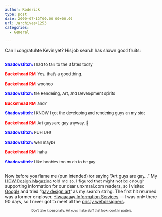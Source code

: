 ```yaml
---
author: Roderick
type: post
date: 2000-07-13T00:00:00+00:00
url: /archives/1253
categories:
  - General

---
```

Can I congratulate Kevin yet? His job search has shown good fruits:  


  
<FONT SIZE="-1"><br /> <FONT COLOR="#0000FF"><B>Shadowstitch: </B></FONT>I had to talk to the 3 fates today<BR /><br /> <FONT COLOR="#FF0000"><B>Buckethead RM: </B></FONT>Yes, that&#8217;s a good thing.<BR /><br /> <FONT COLOR="#FF0000"><B>Buckethead RM: </B></FONT>woohoo<BR /><br /> <FONT COLOR="#0000FF"><B>Shadowstitch: </B></FONT>the Rendering, Art, and Development spirits<BR /><br /> <FONT COLOR="#FF0000"><B>Buckethead RM: </B></FONT>and?<BR /><br /> <FONT COLOR="#0000FF"><B>Shadowstitch: </B></FONT>I KNOW I got the developing and rendering guys on my side<BR /><br /> <FONT COLOR="#FF0000"><B>Buckethead RM: </B></FONT>Art guys are gay anyway. 🙂<BR /><br /> <FONT COLOR="#0000FF"><B>Shadowstitch: </B></FONT>NUH UH!<BR /><br /> <FONT COLOR="#0000FF"><B>Shadowstitch: </B></FONT>Well maybe<BR /><br /> <FONT COLOR="#FF0000"><B>Buckethead RM: </B></FONT>haha<BR /><br /> <FONT COLOR="#0000FF"><B>Shadowstitch: </B></FONT>I like boobies too much to be gay<BR /><br /> </FONT>  


  
Now before you flame me (pun intended) for saying &#8220;Art guys are gay&#8230;&#8221; My <A HREF="http://www.howdesign.com/">HOW Design Magazine</A> told me so. I figured that might not be enough supporting information for our dear unxmaal.com readers, so I visited <A HREF="http://www.google.com/">Google</A> and tried &#8220;<A HREF="http://www.google.com/search?q=gay+design+art">gay design art</A>&#8221; as my search string. The first hit returned was a former employer, <A HREF="http://www.hiwaay.net/">Hiwaaaaay Information Services</A> &#8212; I was only there 90 days, so I never got to meet all the <A HREF="http://www.wondergeeks.net/">prissy webdesigners</A>.  


  


<CENTER>
  <FONT SIZE="1">Don&#8217;t take it personally. Art guys make stuff that looks cool. In pastels.</FONT>
</CENTER>